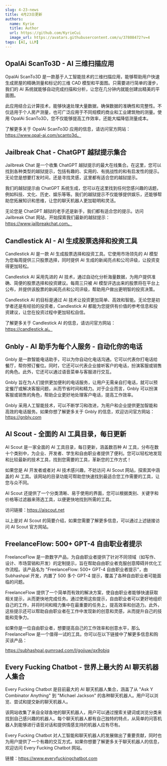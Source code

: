 ```yaml
---
slug: 4-23-news
title: 4月23日更新
authors:
  name: Kyrie
  title: Author
  url: https://github.com/KyrieCui
  image_url: https://avatars.githubusercontent.com/u/37808472?v=4
tags: [AI, LLM]
---
```


## OpalAi ScanTo3D - AI 三维扫描应用
OpalAi ScanTo3D 是一款基于人工智能技术的三维扫描应用，能够帮助用户快速生成房屋的精确测量和标记的三维 CAD 模型和平面图。只需要进行简单的漫步，我们的 AI 系统就能够自动完成扫描和分析，让您在几分钟内就能创建出精美的平面图。

此应用结合云计算技术，能够快速处理大量数据，确保数据的准确性和完整性。不仅适用于个人房产测量，也可广泛应用于不同规模的商业和工业建筑物的测量。使用 OpalAi ScanTo3D，您不仅能够提高工作效率，还能大幅降低测量成本。

了解更多关于 OpalAi ScanTo3D 应用的信息，请访问官方网站：https://www.opal-ai.com/scanto3d。

## Jailbreak Chat - ChatGPT 越狱提示集合
Jailbreak Chat 是一个收集 ChatGPT 越狱提示的最大在线集合。在这里，您可以找到各种类型的越狱提示，包括有趣的、实用的、有挑战性的和有启发性的提示。无论您是想要打发时间，还是寻找灵感，这里都有适合您的越狱提示。

我们的越狱提示由 ChatGPT 系统生成，您可以在这里找到任何您感兴趣的话题，例如科技、文化、历史、娱乐等等。我们的越狱提示不仅能够提供娱乐，还能够帮助您拓展知识和思维，让您的聊天机器人更加聪明和灵活。

无论您是 ChatGPT 越狱的老手还是新手，我们都有适合您的提示。访问 Jailbreak Chat 网站，开始探索我们最新的越狱提示：https://www.jailbreakchat.com。

## Candlestick AI - AI 生成股票选择和投资工具

Candlestick AI 是一款 AI 生成股票选择和投资工具。它使用市场领先的 AI 模型为您每周提供三只股票选择，同时提供 AI 生成的新闻亮点和公司评级，让投资变得更加轻松。

Candlestick AI 采用先进的 AI 技术，通过自动化分析海量数据，为用户提供准确、简便的股票选择和投资建议。每周三只被 AI 模型评选出来的股票将在平台上公布，并提供该股票的新闻亮点和公司评级，帮助用户做出更明智的投资决策。

Candlestick AI 的目标是通过 AI 技术让投资更加简单、高效和智能。无论您是初学者还是有经验的投资者，Candlestick AI 都能为您提供有价值的参考信息和投资建议，让您在投资过程中更加轻松自信。

了解更多关于 Candlestick AI 的信息，请访问官方网站：https://candlestick.ai。

## Gnbly - AI 助手为每个人服务 - 自动化你的电话
Gnbly 是一款智能电话助手，可以为你自动化电话沟通。它可以代表你打电话给餐厅，帮你预订餐位。同时，它还可以代表企业接听客户的电话，扮演客服或销售的角色。此外，它还可以通过语音菜单与客服进行交互。

Gnbly 旨在为人们提供更加便利的电话服务，让用户无需亲自打电话，就可以预定餐厅或解决客服问题，从而节省时间和精力。对于企业而言，Gnbly 可以扮演客服或销售的角色，帮助企业更好地处理客户电话，提高工作效率。

Gnbly 采用人工智能技术，可以不断学习和改进，为用户和企业提供更加智能和高效的电话服务。如果你想了解更多关于 Gnbly 的信息，欢迎访问官方网站：https://gnbly.com

## AI Scout - 全面的 AI 工具目录，每日更新
AI Scout 是一家全面的 AI 工具目录，每日更新，涵盖数百种 AI 工具，分布在数十个类别中，为企业、开发者、学生和自由职业者提供了便利。您可以轻松地发现和比较最新的技术工具，找到您需要的工具，革新您的工作方式！

如果您是 AI 开发者或者对 AI 技术感兴趣，不妨访问 AI Scout 网站，探索其中涵盖的 AI 工具。该网站的目录功能可帮助您快速找到最适合您工作需要的工具，让您与众不同。

AI Scout 还提供了一个分类清晰、易于使用的界面，您可以根据类别、关键字和价格等过滤器来筛选工具，以便更快地找到所需的工具。

访问链接：https://aiscout.net

以上是对 AI Scout 的简要介绍，如果您需要了解更多信息，可以通过上述链接访问 AI Scout 官方网站。

## FreelanceFlow: 500+ GPT-4 自由职业者提示
FreelanceFlow 是一款数字产品，为自由职业者提供了针对不同领域（如写作、设计、市场营销和开发）的定制提示，旨在帮助自由职业者克服创意障碍并优化工作流程。该产品名为 "FreelanceFlow: 500+ GPT-4 自由职业者提示"，由 Subhashpal 开发，内置了 500 多个 GPT-4 提示，覆盖了各种自由职业者可能面临的问题。

FreelanceFlow 提供了一个简单而有效的解决方案，使自由职业者能够快速获取相关提示，从而更快地完成任务。通过使用这些提示，自由职业者可以更好地组织自己的工作，并将时间和精力集中在最重要的任务上，提高效率和创造力。此外，这些提示还可以帮助自由职业者在工作中发现新的创意和灵感，从而提升自己的技能和竞争力。

如果你是一位自由职业者，想要提高自己的工作效率和创意水平，那么 FreelanceFlow 是一个值得一试的工具。你可以在以下链接中了解更多信息和购买该产品：

https://subhashpal.gumroad.com/l/gojjuw/qx9objq

## Every Fucking Chatbot - 世界上最大的 AI 聊天机器人集合
Every Fucking Chatbot 是目前最大的 AI 聊天机器人集合，涵盖了从 "Ask Y Combinator Anything" 到 "Michael Jackson" 的各种聊天机器人。用户可以浏览、尝试和提交新的聊天机器人。

该网站收集了来自全球各地的聊天机器人，用户可以通过搜索关键词或浏览分类来找到自己感兴趣的机器人。每个聊天机器人都有自己独特的特点，从简单的问答机器人到能够进行语音对话和提供情感支持的机器人应有尽有。

Every Fucking Chatbot 对人工智能和聊天机器人的发展做出了重要贡献，同时也为用户提供了一个有趣的交互方式。如果你想要了解更多关于聊天机器人的信息，欢迎访问 Every Fucking Chatbot 网站。

链接：https://www.everyfuckingchatbot.com

